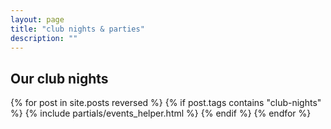 ```yaml
---
layout: page
title: "club nights & parties"
description: ""
---
```


<section class="section clubs">
  <h2>Our club nights</h2>
    {% for post in site.posts reversed  %}
      {% if post.tags contains "club-nights" %}
        {% include partials/events_helper.html %}
      {% endif %}
    {% endfor %}
</section>

